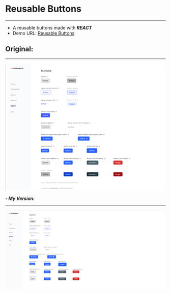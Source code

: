 # Reusable Buttons

---

- A reusable buttons made with **_REACT_**
- Demo URL: [Reusable Buttons](https://reusable-buttons.netlify.app/)

## Original:

---

![Original](./src/assets/screenCaptures/Original.png)

**_- My Version:_**

---

![My Own](./src/assets/screenCaptures/MyVersion.png)
